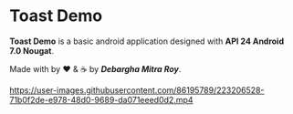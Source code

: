 # Toast Demo

**Toast Demo** is a basic android application designed with **API 24 Android 7.0 Nougat**.

Made with by ❤️ & ☕ by ***Debargha Mitra Roy***.


https://user-images.githubusercontent.com/86195789/223206528-71b0f2de-e978-48d0-9689-da071eeed0d2.mp4

